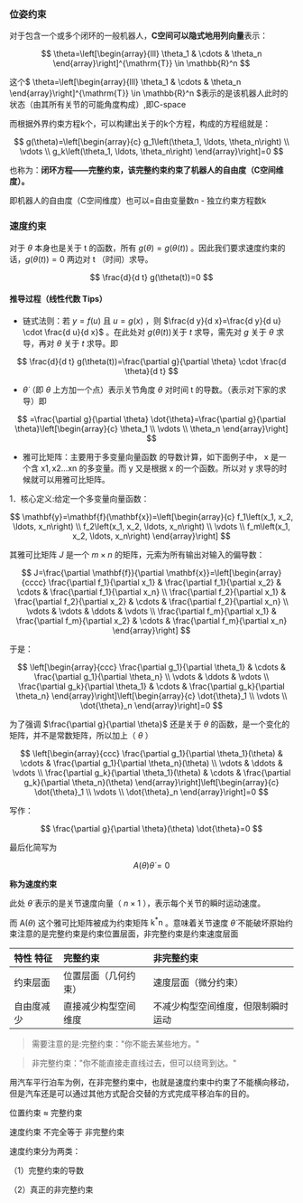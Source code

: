 ### 位姿约束

对于包含一个或多个闭环的一般机器人，**C空间可以隐式地用列向量**表示：

$$
\theta=\left[\begin{array}{lll}
\theta_1 & \cdots & \theta_n
\end{array}\right]^{\mathrm{T}} \in \mathbb{R}^n
$$

这个$
\theta=\left[\begin{array}{lll}
\theta_1 & \cdots & \theta_n
\end{array}\right]^{\mathrm{T}} \in \mathbb{R}^n
$表示的是该机器人此时的状态（由其所有关节的可能角度构成）,即C-space

而根据外界约束方程k个，可以构建出关于的k个方程，构成的方程组就是：

$$
g(\theta)=\left[\begin{array}{c}
g_1\left(\theta_1, \ldots, \theta_n\right) \\
\vdots \\
g_k\left(\theta_1, \ldots, \theta_n\right)
\end{array}\right]=0
$$

也称为：**闭环方程——完整约束，该完整约束约束了机器人的自由度（C空间维度）。**

即机器人的自由度（C空间维度）也可以=自由变量数n - 独立约束方程数k


### 速度约束

对于 $\theta$ 本身也是关于 t 的函数，所有 $g(\theta)=g(\theta(t))$ 。因此我们要求速度约束的话，$g(\theta(t))=0$ 两边对 t （时间）求导。

$$
\frac{d}{d t} g(\theta(t))=0
$$

#### 推导过程（线性代数 Tips）

- 链式法则：若 $y=f(u)$ 且 $u=g(x)$ ，则 $\frac{d y}{d x}=\frac{d y}{d u} \cdot \frac{d u}{d x}$ 。在此处对 $g(\theta(t))$关于 $t$ 求导，需先对 $g$ 关于 $\theta$ 求导，再对 $\theta$ 关于 $t$ 求导。即

$$
\frac{d}{d t} g(\theta(t))=\frac{\partial g}{\partial \theta} \cdot \frac{d \theta}{d t}
$$

- $\dot{\theta}$（即 $\theta$ 上方加一个点）表示关节角度 $\theta$ 对时间 t 的导数。（表示对下家的求导）即

$$
=\frac{\partial g}{\partial \theta} \dot{\theta}=\frac{\partial g}{\partial \theta}\left[\begin{array}{c}
\theta_1 \\
\vdots \\
\theta_n
\end{array}\right]
$$

- 雅可比矩阵：主要用于多变量向量函数 的导数计算，如下面例子中， x 是一个含 $\mathrm{x} 1, \mathrm{x} 2 \ldots \mathrm{xn}$ 的多变量。而 y 又是根据 x 的一个函数。所以对 y 求导的时候就可以用雅可比矩阵。

1．核心定义:给定一个多变量向量函数：

$$
\mathbf{y}=\mathbf{f}(\mathbf{x})=\left[\begin{array}{c}
f_1\left(x_1, x_2, \ldots, x_n\right) \\
f_2\left(x_1, x_2, \ldots, x_n\right) \\
\vdots \\
f_m\left(x_1, x_2, \ldots, x_n\right)
\end{array}\right]
$$

其雅可比矩阵 $J$ 是一个 $m \times n$ 的矩阵，元索为所有输出对输入的偏导数：

$$
J=\frac{\partial \mathbf{f}}{\partial \mathbf{x}}=\left[\begin{array}{cccc}
\frac{\partial f_1}{\partial x_1} & \frac{\partial f_1}{\partial x_2} & \cdots & \frac{\partial f_1}{\partial x_n} \\
\frac{\partial f_2}{\partial x_1} & \frac{\partial f_2}{\partial x_2} & \cdots & \frac{\partial f_2}{\partial x_n} \\
\vdots & \vdots & \ddots & \vdots \\
\frac{\partial f_m}{\partial x_1} & \frac{\partial f_m}{\partial x_2} & \cdots & \frac{\partial f_m}{\partial x_n}
\end{array}\right]
$$

于是：

$$
\left[\begin{array}{ccc}
\frac{\partial g_1}{\partial \theta_1} & \cdots & \frac{\partial g_1}{\partial \theta_n} \\
\vdots & \ddots & \vdots \\
\frac{\partial g_k}{\partial \theta_1} & \cdots & \frac{\partial g_k}{\partial \theta_n}
\end{array}\right]\left[\begin{array}{c}
\dot{\theta}_1 \\
\vdots \\
\dot{\theta}_n
\end{array}\right]=0
$$

为了强调 $\frac{\partial g}{\partial \theta}$ 还是关于 $\theta$ 的函数，是一个变化的矩阵，并不是常数矩阵，所以加上（ $\theta$ ）

$$
\left[\begin{array}{ccc}
\frac{\partial g_1}{\partial \theta_1}(\theta) & \cdots & \frac{\partial g_1}{\partial \theta_n}(\theta) \\
\vdots & \ddots & \vdots \\
\frac{\partial g_k}{\partial \theta_1}(\theta) & \cdots & \frac{\partial g_k}{\partial \theta_n}(\theta)
\end{array}\right]\left[\begin{array}{c}
\dot{\theta}_1 \\
\vdots \\
\dot{\theta}_n
\end{array}\right]=0
$$

写作：

$$
\frac{\partial g}{\partial \theta}(\theta) \dot{\theta}=0
$$

最后化简写为

$$
A(\theta) \dot{\theta}=0
$$

**称为速度约束**

此处 $\dot{\theta}$ 表示的是关节速度向量（ $n \times 1$ ），表示每个关节的瞬时运动速度。

而 $\mathrm{A}(\theta)$ 这个雅可比矩阵被成为约束矩阵 $\mathrm{k}^* \mathrm{n}$ 。意味着关节速度 $\dot{\theta}$ 不能破坏原始约束注意的是完整约束是约束位置层面，非完整约束是约束速度层面

| 特性 特征 | 完整约束 | 非完整约束 |
| :--- | :--- | :--- |
| 约束层面 | 位置层面（几何约束） | 速度层面（微分约束） |
| 自由度减少 | 直接减少构型空间维度 | 不减少构型空间维度，但限制瞬时运动 |

>需要注意的是:完整约束："你不能去某些地方。"

>非完整约束："你不能直接走直线过去，但可以绕弯到达。"

用汽车平行泊车为例，在非完整约束中，也就是速度约束中约束了不能横向移动，但是汽车还是可以通过其他方式配合交替的方式完成平移泊车的目的。

位置约束 $\approx$ 完整约束

速度约束 不完全等于 非完整约束

速度约束分为两类：

（1）完整约束的导数

（2）真正的非完整约束







